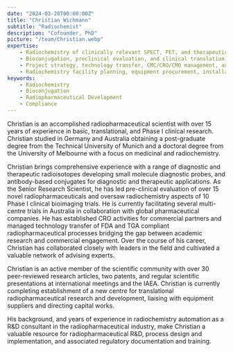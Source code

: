 ```yaml
---
date: "2024-03-20T00:00:00Z"
title: "Christian Wichmann"
subtitle: "Radiochemist"
description: "Cofounder, PhD"
picture: "/team/Christian.webp"
expertise:
    - Radiochemistry of clinically relevant SPECT, PET, and therapeutic isotopes including C-11, F-18, Cu-64, Ga-68, Zr-89, Tc-99m, I-124, Lu-177, Bi-213, and Ac-255.
    - Bioconjugation, preclinical evaluation, and clinical translation of novel small molecule, peptide, and antibody-based radiopharmaceuticals.
    - Project strategy, technology transfer, CMC/CRO/CMO management, and document review.
    - Radiochemistry facility planning, equipment procurement, installation, and operational support.
keywords:
    - Radiochemistry
    - Bioconjugation
    - Radiopharmaceutical Development
    - Compliance
---
```

Christian is an accomplished radiopharmaceutical scientist with over 15 years of experience in basic, translational, and Phase I clinical research. Christian studied in Germany and Australia obtaining a post-graduate degree from the Technical University of Munich and a doctoral degree from the University of Melbourne with a focus on medicinal and radiochemistry.

Christian brings comprehensive experience with a range of diagnostic and therapeutic radioisotopes developing small molecule diagnostic probes, and antibody-based conjugates for diagnostic and therapeutic applications. As the Senior Research Scientist, he has led pre-clinical evaluation of over 15 novel radiopharmaceuticals and oversaw radiochemistry aspects of 10 Phase I clinical bioimaging trials.
He is currently facilitating several multi-centre trials in Australia in collaboration with global pharmaceutical companies. He has established CRO activities for commercial partners and managed technology transfer of FDA and TGA compliant radiopharmaceutical processes bridging the gap between academic research and commercial engagement. Over the course of his career, Christian has collaborated closely with leaders in the field and cultivated a valuable network of advising experts.

Christian is an active member of the scientific community with over 30 peer-reviewed research articles, two patents, and regular scientific presentations at international meetings and the IAEA. Christian is currently completing establishment of a new centre for translational radiopharmaceutical research and development, liaising with equipment suppliers and directing capital works.

His background, and years of experience in radiochemistry automation as a R&D consultant in the radiopharmaceutical industry, make Christian a valuable resource for radiopharmaceutical R&D, process design and implementation, and associated regulatory documentation and training.